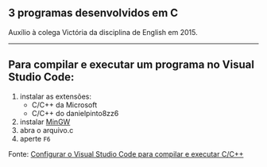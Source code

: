 ## 3 programas desenvolvidos em C
 Auxílio à colega Victória da disciplina de English em 2015.
***
## Para compilar e executar um programa no Visual Studio Code:
1. instalar as extensões:
   * C/C++ da Microsoft
   * C/C++ do danielpinto8zz6
1. instalar [MinGW](https://www.osdn.net/projects/mingw/downloads/68260/mingw-get-setup.exe)
1. abra o arquivo.c
1. aperte `F6`

Fonte: [Configurar o Visual Studio Code para compilar e executar C/C++](https://www.youtube.com/watch?v=aXVzbzwZuYc)

